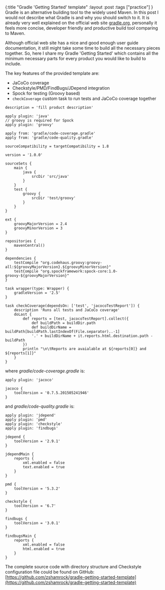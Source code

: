 {:title "Gradle 'Getting Started' template"
:layout :post
:tags ["practice"]
}
Gradle is an alternative building tool to the widely used Maven. In this post I would not describe what Gradle is and why you should switch to it. It is already very well explained on the official web site [gradle.org](https://gradle.org), personally it feels more concise, developer friendly and productive build tool comparing to Maven.

Although official web site has a nice and good enough user guide documentation, it still might take some time to build all the necessary pieces together. So, here I share my Gradle 'Getting Started' which contains all the minimum necessary parts for every product you would like to build to include.

The key features of the provided template are:
 - JaCoCo coverage
 - Checkstyle/PMD/FindBugs/JDepend integration
 - Spock for testing (Groovy based)
 - `checkCoverage` custom task to run tests and JaCoCo coverage together

```
description = 'fill product description'

apply plugin: 'java'
// groovy is required for Spock
apply plugin: 'groovy'

apply from: 'gradle/code-coverage.gradle'
apply from: 'gradle/code-quality.gradle'

sourceCompatibility = targetCompatibility = 1.8

version = '1.0.0'

sourceSets {
    main {
        java {
            srcDir 'src/java'
        }
    }
    test {
        groovy {
            srcDir 'test/groovy'
        }
    }
}

ext {
    groovyMajorVersion = 2.4
    groovyMinorVersion = 3
}

repositories {
    mavenCentral()
}

dependencies {
    testCompile "org.codehaus.groovy:groovy-all:${groovyMajorVersion}.${groovyMinorVersion}"
    testCompile "org.spockframework:spock-core:1.0-groovy-${groovyMajorVersion}"
}

task wrapper(type: Wrapper) {
    gradleVersion = '2.5'
}

task checkCoverage(dependsOn: ['test', 'jacocoTestReport']) {
    description 'Runs all tests and JaCoCo coverage'
    doLast {
        def reports = [test, jacocoTestReport].collect({
            def buildPath = buildDir.path
            def buildDirName = buildPath[buildPath.lastIndexOf(File.separator)..-1]
            '.' + buildDirName + it.reports.html.destination.path - buildPath
        })
        println "\n\tReports are avaialable at ${reports[0]} and ${reports[1]}"
    }
}
```

where *gradle/code-coverage.gradle* is:

```
apply plugin: 'jacoco'

jacoco {
    toolVersion = '0.7.5.201505241946'
}

```

and *gradle/code-quality.gradle* is:

```
apply plugin: 'jdepend'
apply plugin: 'pmd'
apply plugin: 'checkstyle'
apply plugin: 'findbugs'

jdepend {
    toolVersion = '2.9.1'
}

jdependMain {
    reports {
        xml.enabled = false
        text.enabled = true
    }
}

pmd {
    toolVersion = '5.3.2'
}

checkstyle {
    toolVersion = '6.7'
}

findbugs {
    toolVersion = '3.0.1'
}

findbugsMain {
    reports {
        xml.enabled = false
        html.enabled = true
    }
}
```

The complete source code with directory structure and Checkstyle configuration file could be found on GitHub: [https://github.com/zshamrock/gradle-getting-started-template](https://github.com/zshamrock/gradle-getting-started-template)
